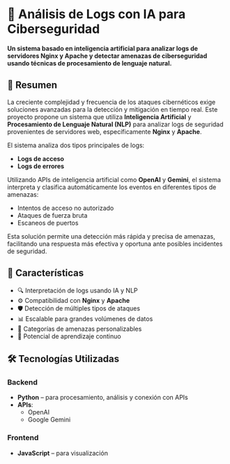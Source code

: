 # 🔐 Análisis de Logs con IA para Ciberseguridad

**Un sistema basado en inteligencia artificial para analizar logs de servidores Nginx y Apache y detectar amenazas de ciberseguridad usando técnicas de procesamiento de lenguaje natural.**

## 📝 Resumen

La creciente complejidad y frecuencia de los ataques cibernéticos exige soluciones avanzadas para la detección y mitigación en tiempo real. Este proyecto propone un sistema que utiliza **Inteligencia Artificial** y **Procesamiento de Lenguaje Natural (NLP)** para analizar logs de seguridad provenientes de servidores web, específicamente **Nginx** y **Apache**.

El sistema analiza dos tipos principales de logs:
- **Logs de acceso**
- **Logs de errores**

Utilizando APIs de inteligencia artificial como **OpenAI** y **Gemini**, el sistema interpreta y clasifica automáticamente los eventos en diferentes tipos de amenazas:
- Intentos de acceso no autorizado
- Ataques de fuerza bruta
- Escaneos de puertos

Esta solución permite una detección más rápida y precisa de amenazas, facilitando una respuesta más efectiva y oportuna ante posibles incidentes de seguridad.

## 🧠 Características

- 🔍 Interpretación de logs usando IA y NLP
- ⚙️ Compatibilidad con **Nginx** y **Apache**
- 🛡️ Detección de múltiples tipos de ataques
- 📊 Escalable para grandes volúmenes de datos
- 🔧 Categorías de amenazas personalizables
- 🔁 Potencial de aprendizaje continuo

## 🛠️ Tecnologías Utilizadas

### Backend
- **Python** – para procesamiento, análisis y conexión con APIs
- **APIs**:
  - OpenAI
  - Google Gemini

### Frontend
- **JavaScript** – para visualización
